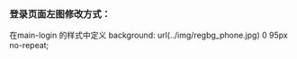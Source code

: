 ### 登录页面左图修改方式：
<div class="main main-login">
在main-login 的样式中定义
background: url(../img/regbg_phone.jpg) 0 95px no-repeat;